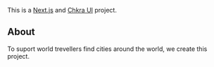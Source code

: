 This is a [Next.js](https://nextjs.org/) and [Chkra UI](https://chakra-ui.com/) project.

## About

To suport world trevellers find cities around the world, we create this project.